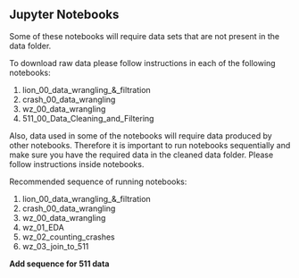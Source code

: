 ## Jupyter Notebooks

Some of these notebooks will require data sets that are not present in the data folder. 

To download raw data please follow instructions in each of the following notebooks:
1. lion_00_data_wrangling_&_filtration
2. crash_00_data_wrangling
3. wz_00_data_wrangling
4. 511_00_Data_Cleaning_and_Filtering

Also, data used in some of the notebooks will require data produced by other notebooks. Therefore it is important to run notebooks sequentially and make sure you have the required data in the cleaned data folder. Please follow instructions inside notebooks.

Recommended sequence of running notebooks:
1. lion_00_data_wrangling_&_filtration
2. crash_00_data_wrangling
3. wz_00_data_wrangling
4. wz_01_EDA
5. wz_02_counting_crashes
6. wz_03_join_to_511

**Add sequence for 511 data**
